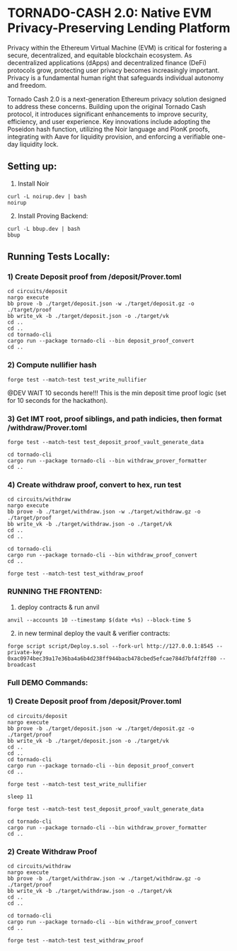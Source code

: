# TORNADO-CASH 2.0: Native EVM Privacy-Preserving Lending Platform
 
Privacy within the Ethereum Virtual Machine (EVM) is critical for fostering a secure, decentralized, and equitable blockchain ecosystem. As decentralized applications (dApps) and decentralized finance (DeFi) protocols grow, protecting user privacy becomes increasingly important. Privacy is a fundamental human right that safeguards individual autonomy and freedom.

Tornado Cash 2.0 is a next-generation Ethereum privacy solution designed to address these concerns. Building upon the original Tornado Cash protocol, it introduces significant enhancements to improve security, efficiency, and user experience. Key innovations include adopting the Poseidon hash function, utilizing the Noir language and PlonK proofs, integrating with Aave for liquidity provision, and enforcing a verifiable one-day liquidity lock.


## Setting up:

1) Install Noir
```
curl -L noirup.dev | bash
noirup
```

2) Install Proving Backend:
```
curl -L bbup.dev | bash
bbup
```

## Running Tests Locally:

### 1) Create Deposit proof from /deposit/Prover.toml
```
cd circuits/deposit
nargo execute
bb prove -b ./target/deposit.json -w ./target/deposit.gz -o ./target/proof
bb write_vk -b ./target/deposit.json -o ./target/vk
cd ..
cd ..
cd tornado-cli 
cargo run --package tornado-cli --bin deposit_proof_convert 
cd ..
```

### 2) Compute nullifier hash
```
forge test --match-test test_write_nullifier
```

@DEV WAIT 10 seconds here!!! This is the min deposit time proof logic (set for 10 seconds for the hackathon).

### 3) Get IMT root, proof siblings, and path indicies, then format /withdraw/Prover.toml
```
forge test --match-test test_deposit_proof_vault_generate_data

cd tornado-cli
cargo run --package tornado-cli --bin withdraw_prover_formatter
cd ..
```

### 4) Create withdraw proof, convert to hex, run test
```
cd circuits/withdraw
nargo execute
bb prove -b ./target/withdraw.json -w ./target/withdraw.gz -o ./target/proof
bb write_vk -b ./target/withdraw.json -o ./target/vk
cd ..
cd ..

cd tornado-cli
cargo run --package tornado-cli --bin withdraw_proof_convert
cd ..

forge test --match-test test_withdraw_proof 
```

### RUNNING THE FRONTEND:
1) deploy contracts & run anvil
```
anvil --accounts 10 --timestamp $(date +%s) --block-time 5

```
2) in new terminal deploy the vault & verifier contracts:
```
forge script script/Deploy.s.sol --fork-url http://127.0.0.1:8545 --private-key 0xac0974bec39a17e36ba4a6b4d238ff944bacb478cbed5efcae784d7bf4f2ff80 --broadcast
```


### Full DEMO Commands:

### 1) Create Deposit proof from /deposit/Prover.toml
```
cd circuits/deposit
nargo execute
bb prove -b ./target/deposit.json -w ./target/deposit.gz -o ./target/proof
bb write_vk -b ./target/deposit.json -o ./target/vk
cd ..
cd ..
cd tornado-cli 
cargo run --package tornado-cli --bin deposit_proof_convert 
cd ..

forge test --match-test test_write_nullifier

sleep 11

forge test --match-test test_deposit_proof_vault_generate_data

cd tornado-cli
cargo run --package tornado-cli --bin withdraw_prover_formatter
cd ..
```

### 2) Create Withdraw Proof

```
cd circuits/withdraw
nargo execute
bb prove -b ./target/withdraw.json -w ./target/withdraw.gz -o ./target/proof
bb write_vk -b ./target/withdraw.json -o ./target/vk
cd ..
cd ..

cd tornado-cli
cargo run --package tornado-cli --bin withdraw_proof_convert
cd ..

forge test --match-test test_withdraw_proof 
```

